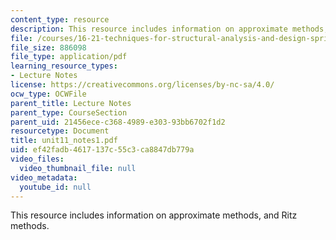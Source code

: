 ```yaml
---
content_type: resource
description: This resource includes information on approximate methods, and Ritz methods.
file: /courses/16-21-techniques-for-structural-analysis-and-design-spring-2005/ef42fadb4617137c55c3ca8847db779a_unit11_notes1.pdf
file_size: 886098
file_type: application/pdf
learning_resource_types:
- Lecture Notes
license: https://creativecommons.org/licenses/by-nc-sa/4.0/
ocw_type: OCWFile
parent_title: Lecture Notes
parent_type: CourseSection
parent_uid: 21456ece-c368-4989-e303-93bb6702f1d2
resourcetype: Document
title: unit11_notes1.pdf
uid: ef42fadb-4617-137c-55c3-ca8847db779a
video_files:
  video_thumbnail_file: null
video_metadata:
  youtube_id: null
---
```

This resource includes information on approximate methods, and Ritz methods.